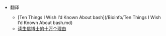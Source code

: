 - 翻译

	- [Ten Things I Wish I’d Known About bash](/Bioinfo/Ten Things I Wish I’d Known About bash.md)
	- [读生信博士的十万个理由](/Bioinfo/读生信博士的十万个理由.md)
